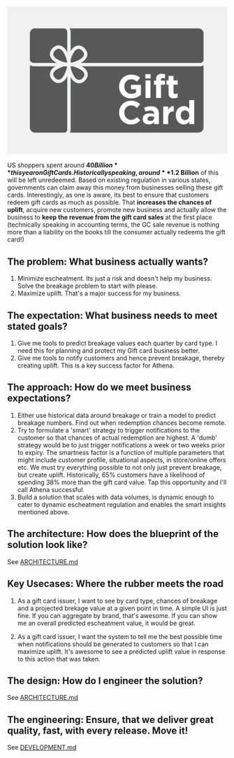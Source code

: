<img src="athena.png" width="1020" alt="Athena" />

US shoppers spent around **$40 Billion** this year on Gift Cards. Historically speaking, around **$1.2 Billion** of this will
be left unredeemed. Based on existing regulation in various states, governments can claim away this money from 
businesses selling these gift cards. Interestingly, as one is aware, its best to ensure that customers redeem gift cards 
as much as possible. That **increases the chances of uplift**, acquire new customers, promote new business and actually allow
the business to **keep the revenue from the gift card sales** at the first place (technically speaking in accounting terms, 
the GC sale revenue is nothing more than a liability on the books till the consumer actually redeems the gift card!)

## The problem: What business actually wants?

1. Minimize escheatment. Its just a risk and doesn't help my business. Solve the breakage problem to start with please.
2. Maximize uplift. That's a major success for my business.

## The expectation: What business needs to meet stated goals?

1. Give me tools to predict breakage values each quarter by card type. I need this for planning and protect my Gift card business better. 
2. Give me tools to notify customers and hence prevent breakage, thereby creating uplift. This is a key success factor for Athena.

## The approach: How do we meet business expectations?

1. Either use historical data around breakage or train a model to predict breakage numbers. Find out when redemption
chances become remote. 
2. Try to formulate a 'smart' strategy to trigger notifications to the customer so that chances of actual redemption
are highest. A 'dumb' strategy would be to just trigger notifications a week or two weeks prior to expiry. The smartness
factor is a function of multiple parameters that might include customer profile, situational aspects, in store/online
 offers etc. We must try everything possible to not only just prevent breakage, but create uplift. Historically,
 65% customers have a likelihood of spending 38% more than the gift card value. Tap this opportunity and I'll call Athena
 successful.
3. Build a solution that scales with data volumes, is dynamic enough to cater to dynamic escheatment regulation and enables
the smart insights mentioned above.
 
## The architecture: How does the blueprint of the solution look like?

See [ARCHITECTURE.md](ARCHITECTURE.md)

## Key Usecases: Where the rubber meets the road

1. As a gift card issuer, I want to see by card type, chances of breakage and a projected brekage value at a given point
in time. A simple UI is just fine. If you can aggregate by brand, that's awesome. If you can show me an overall predicted
escheatment value, it would be great.

2. As a gift card issuer, I want the system to tell me the best possible time when notifications should be generated to
customers so that I can maximize uplift. It's awesome to see a predicted uplift value in response to this action that
was taken.

## The design: How do I engineer the solution?

See [ARCHITECTURE.md](ARCHITECTURE.md)

## The engineering: Ensure, that we deliver great quality, fast, with every release. Move it!

See [DEVELOPMENT.md](DEVELOPMENT.md)